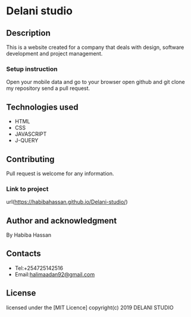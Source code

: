 # Delani studio
## Description
 This is a website created for a company that deals with design, software development and project management.
### Setup instruction
Open your mobile data and go to your browser open github and git clone my repository send a pull request.
## Technologies used
* HTML
* CSS
* JAVASCRIPT
* J-QUERY
## Contributing
Pull request is welcome for any information.
### Link to project
url(https://habibahassan.github.io/Delani-studio/)
## Author and acknowledgment
By Habiba Hassan
## Contacts
* Tel:+254725142516
* Email:halimaadan92@gmail.com
## License
licensed under the [MIT Licence] copyright(c) 2019 DELANI STUDIO


